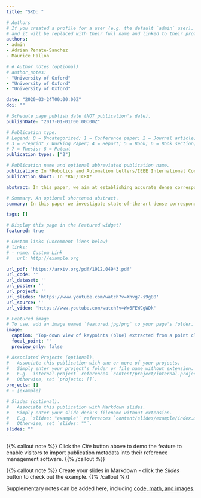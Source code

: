 ```yaml
---
title: "SKD: "

# Authors
# If you created a profile for a user (e.g. the default `admin` user), write the username (folder name) here 
# and it will be replaced with their full name and linked to their profile.
authors:
- admin
- Adrian Penate-Sanchez
- Maurice Fallon

# # Author notes (optional)
# author_notes:
- "University of Oxford"
- "University of Oxford"
- "University of Oxford"

date: "2020-03-24T00:00:00Z"
doi: ""

# Schedule page publish date (NOT publication's date).
publishDate: "2017-01-01T00:00:00Z"

# Publication type.
# Legend: 0 = Uncategorized; 1 = Conference paper; 2 = Journal article;
# 3 = Preprint / Working Paper; 4 = Report; 5 = Book; 6 = Book section;
# 7 = Thesis; 8 = Patent
publication_types: ["2"]

# Publication name and optional abbreviated publication name.
publication: In *Robotics and Automation Letters/IEEE International Conference on Robotics and Automation*
publication_short: In *RAL/ICRA*

abstract: In this paper, we aim at establishing accurate dense correspondences between a pair of images with overlapping field of view under challenging illumination variation, viewpoint changes, and style differences. Through an extensive ablation study of the state-of-the-art correspondence networks, we surprisingly discovered that the widely adopted 4D correlation tensor and its related learning and processing modules could be de-parameterised and removed from training with merely a minor impact over the final matching accuracy. Disabling these computational expensive modules dramatically speeds up the training procedure and allows to use 4 times bigger batch size, which in turn compensates for the accuracy drop. Together with a multi-GPU inference stage, our method facilitates the systematic investigation of the relationship between matching accuracy and up-sampling resolution of the native testing images from 1280 to 4K. This leads to discovery of the existence of an optimal resolution 𝕏 that produces accurate matching performance surpassing the state-of-the-art methods particularly over the lower error band on public benchmarks for the proposed network.

# Summary. An optional shortened abstract.
summary: In this paper we investigate state-of-the-art dense correspondence networks and their ability to process high-resolution images. This leads to discovery of the existence of an optimal resolution 𝕏.

tags: []

# Display this page in the Featured widget?
featured: true

# Custom links (uncomment lines below)
# links:
# - name: Custom Link
#   url: http://example.org

url_pdf: 'https://arxiv.org/pdf/1912.04943.pdf'
url_code: ''
url_dataset: ''
url_poster: ''
url_project: ''
url_slides: 'https://www.youtube.com/watch?v=Xhvg7-s9g80'
url_source: ''
url_video: 'https://www.youtube.com/watch?v=Wx6FEWCgWDk'

# Featured image
# To use, add an image named `featured.jpg/png` to your page's folder. 
image:
  caption: 'Top-down view of keypoints (blue) extracted from a point cloud (red) for two competitors and SKD.'
  focal_point: ""
  preview_only: false

# Associated Projects (optional).
#   Associate this publication with one or more of your projects.
#   Simply enter your project's folder or file name without extension.
#   E.g. `internal-project` references `content/project/internal-project/index.md`.
#   Otherwise, set `projects: []`.
projects: []
# - [example]

# Slides (optional).
#   Associate this publication with Markdown slides.
#   Simply enter your slide deck's filename without extension.
#   E.g. `slides: "example"` references `content/slides/example/index.md`.
#   Otherwise, set `slides: ""`.
slides: ""
---
```


{{% callout note %}}
Click the *Cite* button above to demo the feature to enable visitors to import publication metadata into their reference management software.
{{% /callout %}}

{{% callout note %}}
Create your slides in Markdown - click the *Slides* button to check out the example.
{{% /callout %}}

Supplementary notes can be added here, including [code, math, and images](https://wowchemy.com/docs/writing-markdown-latex/).
